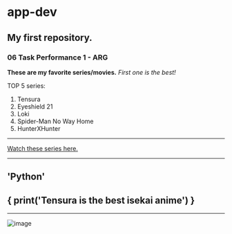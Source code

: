 # app-dev
## My first repository.
### 06 Task Performance 1 - ARG

**These are my favorite series/movies.**
*First one is the best!*

TOP 5 series:
1. Tensura
2. Eyeshield 21
3. Loki
4. Spider-Man No Way Home
5. HunterXHunter

---

[Watch these series here.](https://myflixer.to/home)

---

'Python'
---
{
print('Tensura is the best isekai anime')
}
---

---

![image](https://github.com/MLGuevarra/app-dev/assets/151931701/abe44d14-0875-4a9e-9786-b6e9110b0383)

